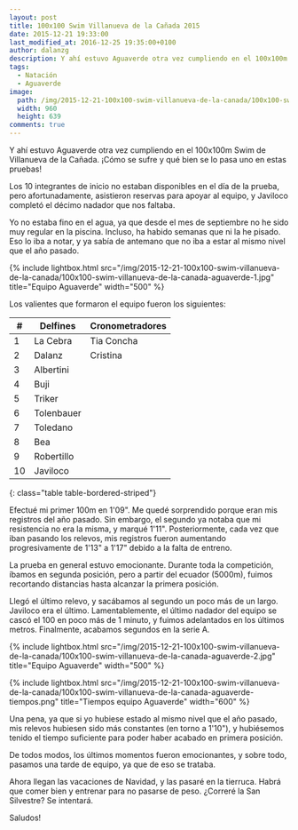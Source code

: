 ```yaml
---
layout: post
title: 100x100 Swim Villanueva de la Cañada 2015
date: 2015-12-21 19:33:00
last_modified_at: 2016-12-25 19:35:00+0100
author: dalanzg
description: Y ahí estuvo Aguaverde otra vez cumpliendo en el 100x100m Swim de Villanueva de la Cañada. ¡Cómo se sufre y qué bien se lo pasa uno en estas pruebas!
tags:
  - Natación
  - Aguaverde
image:
  path: /img/2015-12-21-100x100-swim-villanueva-de-la-canada/100x100-swim-villanueva-de-la-canada-aguaverde-2.jpg
  width: 960
  height: 639
comments: true
---
```


Y ahí estuvo Aguaverde otra vez cumpliendo en el 100x100m Swim de Villanueva de la Cañada. ¡Cómo se sufre y qué bien se lo pasa uno en estas pruebas!

Los 10 integrantes de inicio no estaban disponibles en el día de la prueba, pero afortunadamente, asistieron reservas para apoyar al equipo, y Javiloco completó el décimo nadador que nos faltaba.

Yo no estaba fino en el agua, ya que desde el mes de septiembre no he sido muy regular en la piscina. Incluso, ha habido semanas que ni la he pisado. Eso lo iba a notar, y ya sabía de antemano que no iba a estar al mismo nivel que el año pasado.

{% include lightbox.html src="/img/2015-12-21-100x100-swim-villanueva-de-la-canada/100x100-swim-villanueva-de-la-canada-aguaverde-1.jpg" title="Equipo Aguaverde" width="500" %}

Los valientes que formaron el equipo fueron los siguientes:

| #  | Delfines   | Cronometradores |
|----|------------|-----------------|
| 1  | La Cebra   | Tia Concha      |
| 2  | Dalanz     | Cristina        |
| 3  | Albertini  |                 |
| 4  | Buji       |                 |
| 5  | Triker     |                 |
| 6  | Tolenbauer |                 |
| 7  | Toledano   |                 |
| 8  | Bea        |                 |
| 9  | Robertillo |                 |
| 10 | Javiloco   |                 |
{: class="table table-bordered-striped"}

Efectué mi primer 100m en 1'09". Me quedé sorprendido porque eran mis registros del año pasado. Sin embargo, el segundo ya notaba que mi resistencia no era la misma, y marqué 1'11". Posteriormente, cada vez que iban pasando los relevos, mis registros fueron aumentando progresivamente de 1'13" a 1'17" debido a la falta de entreno.

La prueba en general estuvo emocionante. Durante toda la competición, íbamos en segunda posición, pero a partir del ecuador (5000m), fuimos recortando distancias hasta alcanzar la primera posición.

Llegó el último relevo, y sacábamos al segundo un poco más de un largo. Javiloco era el último. Lamentablemente, el último nadador del equipo se cascó el 100 en poco más de 1 minuto, y fuimos adelantados en los últimos metros. Finalmente, acabamos segundos en la serie A.

{% include lightbox.html src="/img/2015-12-21-100x100-swim-villanueva-de-la-canada/100x100-swim-villanueva-de-la-canada-aguaverde-2.jpg" title="Equipo Aguaverde" width="500" %}

{% include lightbox.html src="/img/2015-12-21-100x100-swim-villanueva-de-la-canada/100x100-swim-villanueva-de-la-canada-aguaverde-tiempos.png" title="Tiempos equipo Aguaverde" width="600" %}

Una pena, ya que si yo hubiese estado al mismo nivel que el año pasado, mis relevos hubiesen sido más constantes (en torno a 1'10"), y hubiésemos tenido el tiempo suficiente para poder haber acabado en primera posición.

De todos modos, los últimos momentos fueron emocionantes, y sobre todo, pasamos una tarde de equipo, ya que de eso se trataba.

Ahora llegan las vacaciones de Navidad, y las pasaré en la tierruca. Habrá que comer bien y entrenar para no pasarse de peso. ¿Correré la San Silvestre? Se intentará.

Saludos!
